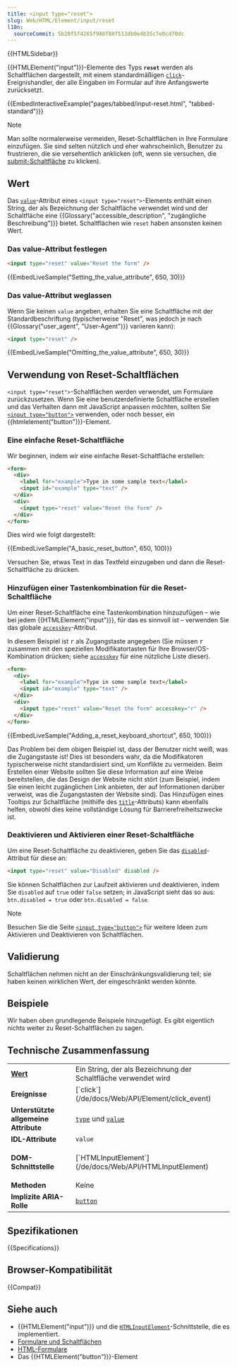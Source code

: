 ```yaml
---
title: <input type="reset">
slug: Web/HTML/Element/input/reset
l10n:
  sourceCommit: 5b20f5f4265f988f80f513db0e4b35c7e0cd70dc
---
```


{{HTMLSidebar}}

{{HTMLElement("input")}}-Elemente des Typs **`reset`** werden als Schaltflächen dargestellt, mit einem standardmäßigen [`click`](/de/docs/Web/API/Element/click_event)-Ereignishandler, der alle Eingaben im Formular auf ihre Anfangswerte zurücksetzt.

{{EmbedInteractiveExample("pages/tabbed/input-reset.html", "tabbed-standard")}}

> [!NOTE]
> Man sollte normalerweise vermeiden, Reset-Schaltflächen in Ihre Formulare einzufügen. Sie sind selten nützlich und eher wahrscheinlich, Benutzer zu frustrieren, die sie versehentlich anklicken (oft, wenn sie versuchen, die [submit-Schaltfläche](/de/docs/Web/HTML/Element/input/submit) zu klicken).

## Wert

Das [`value`](/de/docs/Web/HTML/Element/input#value)-Attribut eines `<input type="reset">`-Elements enthält einen String, der als Bezeichnung der Schaltfläche verwendet wird und der Schaltfläche eine {{Glossary("accessible_description", "zugängliche Beschreibung")}} bietet. Schaltflächen wie `reset` haben ansonsten keinen Wert.

### Das value-Attribut festlegen

```html
<input type="reset" value="Reset the form" />
```

{{EmbedLiveSample("Setting_the_value_attribute", 650, 30)}}

### Das value-Attribut weglassen

Wenn Sie keinen `value` angeben, erhalten Sie eine Schaltfläche mit der Standardbeschriftung (typischerweise "Reset", was jedoch je nach {{Glossary("user_agent", "User-Agent")}} variieren kann):

```html
<input type="reset" />
```

{{EmbedLiveSample("Omitting_the_value_attribute", 650, 30)}}

## Verwendung von Reset-Schaltflächen

`<input type="reset">`-Schaltflächen werden verwendet, um Formulare zurückzusetzen. Wenn Sie eine benutzerdefinierte Schaltfläche erstellen und das Verhalten dann mit JavaScript anpassen möchten, sollten Sie [`<input type="button">`](/de/docs/Web/HTML/Element/input/button) verwenden, oder noch besser, ein {{htmlelement("button")}}-Element.

### Eine einfache Reset-Schaltfläche

Wir beginnen, indem wir eine einfache Reset-Schaltfläche erstellen:

```html
<form>
  <div>
    <label for="example">Type in some sample text</label>
    <input id="example" type="text" />
  </div>
  <div>
    <input type="reset" value="Reset the form" />
  </div>
</form>
```

Dies wird wie folgt dargestellt:

{{EmbedLiveSample("A_basic_reset_button", 650, 100)}}

Versuchen Sie, etwas Text in das Textfeld einzugeben und dann die Reset-Schaltfläche zu drücken.

### Hinzufügen einer Tastenkombination für die Reset-Schaltfläche

Um einer Reset-Schaltfläche eine Tastenkombination hinzuzufügen – wie bei jedem {{HTMLElement("input")}}, für das es sinnvoll ist – verwenden Sie das globale [`accesskey`](/de/docs/Web/HTML/Global_attributes/accesskey)-Attribut.

In diesem Beispiel ist <kbd>r</kbd> als Zugangstaste angegeben (Sie müssen <kbd>r</kbd> zusammen mit den speziellen Modifikatortasten für Ihre Browser/OS-Kombination drücken; siehe [`accesskey`](/de/docs/Web/HTML/Global_attributes/accesskey) für eine nützliche Liste dieser).

```html
<form>
  <div>
    <label for="example">Type in some sample text</label>
    <input id="example" type="text" />
  </div>
  <div>
    <input type="reset" value="Reset the form" accesskey="r" />
  </div>
</form>
```

{{EmbedLiveSample("Adding_a_reset_keyboard_shortcut", 650, 100)}}

Das Problem bei dem obigen Beispiel ist, dass der Benutzer nicht weiß, was die Zugangstaste ist! Dies ist besonders wahr, da die Modifikatoren typischerweise nicht standardisiert sind, um Konflikte zu vermeiden. Beim Erstellen einer Website sollten Sie diese Information auf eine Weise bereitstellen, die das Design der Website nicht stört (zum Beispiel, indem Sie einen leicht zugänglichen Link anbieten, der auf Informationen darüber verweist, was die Zugangstasten der Website sind). Das Hinzufügen eines Tooltips zur Schaltfläche (mithilfe des [`title`](/de/docs/Web/HTML/Global_attributes/title)-Attributs) kann ebenfalls helfen, obwohl dies keine vollständige Lösung für Barrierefreiheitszwecke ist.

### Deaktivieren und Aktivieren einer Reset-Schaltfläche

Um eine Reset-Schaltfläche zu deaktivieren, geben Sie das [`disabled`](/de/docs/Web/HTML/Element/input#disabled)-Attribut für diese an:

```html
<input type="reset" value="Disabled" disabled />
```

Sie können Schaltflächen zur Laufzeit aktivieren und deaktivieren, indem Sie `disabled` auf `true` oder `false` setzen; in JavaScript sieht das so aus: `btn.disabled = true` oder `btn.disabled = false`.

> [!NOTE]
> Besuchen Sie die Seite [`<input type="button">`](/de/docs/Web/HTML/Element/input/button#disabling_and_enabling_a_button) für weitere Ideen zum Aktivieren und Deaktivieren von Schaltflächen.

## Validierung

Schaltflächen nehmen nicht an der Einschränkungsvalidierung teil; sie haben keinen wirklichen Wert, der eingeschränkt werden könnte.

## Beispiele

Wir haben oben grundlegende Beispiele hinzugefügt. Es gibt eigentlich nichts weiter zu Reset-Schaltflächen zu sagen.

## Technische Zusammenfassung

<table class="properties">
  <tbody>
    <tr>
      <td><strong><a href="#value">Wert</a></strong></td>
      <td>Ein String, der als Bezeichnung der Schaltfläche verwendet wird</td>
    </tr>
    <tr>
      <td><strong>Ereignisse</strong></td>
      <td>[`click`](/de/docs/Web/API/Element/click_event)</td>
    </tr>
    <tr>
      <td><strong>Unterstützte allgemeine Attribute</strong></td>
      <td>
        <a href="/de/docs/Web/HTML/Element/input#type"><code>type</code></a> und
        <a href="/de/docs/Web/HTML/Element/input#value"><code>value</code></a>
      </td>
    </tr>
    <tr>
      <td><strong>IDL-Attribute</strong></td>
      <td><code>value</code></td>
    </tr>
    <tr>
      <td><strong>DOM-Schnittstelle</strong></td>
      <td><p>[`HTMLInputElement`](/de/docs/Web/API/HTMLInputElement)</p></td>
    </tr>
    <tr>
      <td><strong>Methoden</strong></td>
      <td>Keine</td>
    </tr>
    <tr>
      <td><strong>Implizite ARIA-Rolle</strong></td>
      <td><a href="/de/docs/Web/Accessibility/ARIA/Roles/button_role"><code>button</code></a></td>
    </tr>
  </tbody>
</table>

## Spezifikationen

{{Specifications}}

## Browser-Kompatibilität

{{Compat}}

## Siehe auch

- {{HTMLElement("input")}} und die [`HTMLInputElement`](/de/docs/Web/API/HTMLInputElement)-Schnittstelle, die es implementiert.
- [Formulare und Schaltflächen](/de/docs/Learn_web_development/Extensions/Forms/Basic_native_form_controls#actual_buttons)
- [HTML-Formulare](/de/docs/Learn_web_development/Extensions/Forms)
- Das {{HTMLElement("button")}}-Element
